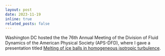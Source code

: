```yaml
---
layout: post
date: 2023-11-19
inline: true
related_posts: false
---
```


Washington DC hosted the the 76th Annual Meeting of the Division of Fluid Dynamics of the American Physical Society (APS-DFD), where I gave a presentation titled <a href="https://meetings.aps.org/Meeting/DFD23/Session/J17.6">Melting of ice balls in homogeneous isotropic turbulence</a>.